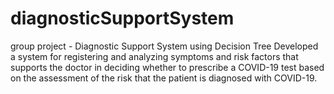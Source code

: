 # diagnosticSupportSystem
group project - Diagnostic Support System using Decision Tree
Developed a system for registering and analyzing symptoms and risk factors that supports the doctor in deciding whether to prescribe a COVID-19 test based on the assessment of the risk that the patient is diagnosed with COVID-19.
